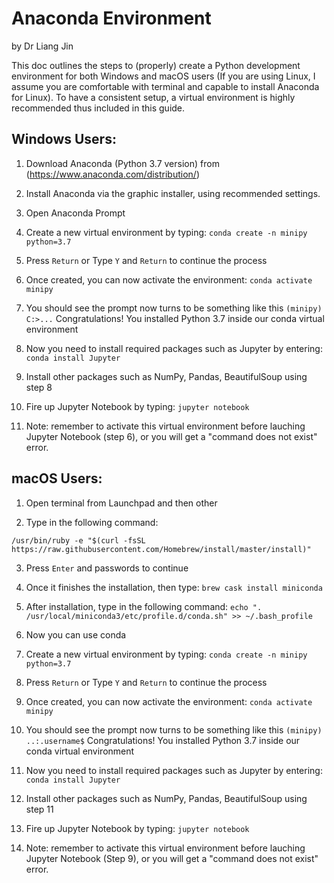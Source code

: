 # Anaconda Environment
by Dr Liang Jin

This doc outlines the steps to (properly) create a Python development environment for both Windows and macOS users (If you are using Linux, I assume you are comfortable with terminal and capable to install Anaconda for Linux). To have a consistent setup, a virtual environment is highly recommended thus included in this guide.

## Windows Users:

1. Download Anaconda (Python 3.7 version) from (https://www.anaconda.com/distribution/)

2. Install Anaconda via the graphic installer, using recommended settings.

3. Open Anaconda Prompt

4. Create a new virtual environment by typing: `conda create -n minipy python=3.7`

5. Press `Return` or Type `Y` and `Return` to continue the process

6. Once created, you can now activate the environment: `conda activate minipy`

7. You should see the prompt now turns to be something like this `(minipy) C:>...` Congratulations! You installed Python 3.7 inside our conda virtual environment

8. Now you need to install required packages such as Jupyter by entering: `conda install Jupyter`

9. Install other packages such as NumPy, Pandas, BeautifulSoup using step 8

10. Fire up Jupyter Notebook by typing: `jupyter notebook`

11. Note: remember to activate this virtual environment before lauching Jupyter Notebook (step 6), or you will get a "command does not exist" error.

## macOS Users:

1. Open terminal from Launchpad and then other

2. Type in the following command: 

```/usr/bin/ruby -e "$(curl -fsSL https://raw.githubusercontent.com/Homebrew/install/master/install)"```

3. Press `Enter` and passwords to continue

4. Once it finishes the installation, then type: `brew cask install miniconda`


5. After installation, type in the following command:
```echo ". /usr/local/miniconda3/etc/profile.d/conda.sh" >> ~/.bash_profile```

6. Now you can use conda

7. Create a new virtual environment by typing: `conda create -n minipy python=3.7`

8. Press `Return` or Type `Y` and `Return` to continue the process

9. Once created, you can now activate the environment: `conda activate minipy`

10. You should see the prompt now turns to be something like this `(minipy) ..:.username$` Congratulations! You installed Python 3.7 inside our conda virtual environment

11. Now you need to install required packages such as Jupyter by entering: `conda install Jupyter`

12. Install other packages such as NumPy, Pandas, BeautifulSoup using step 11

13. Fire up Jupyter Notebook by typing: `jupyter notebook`

14. Note: remember to activate this virtual environment before lauching Jupyter Notebook (Step 9), or you will get a "command does not exist" error.
